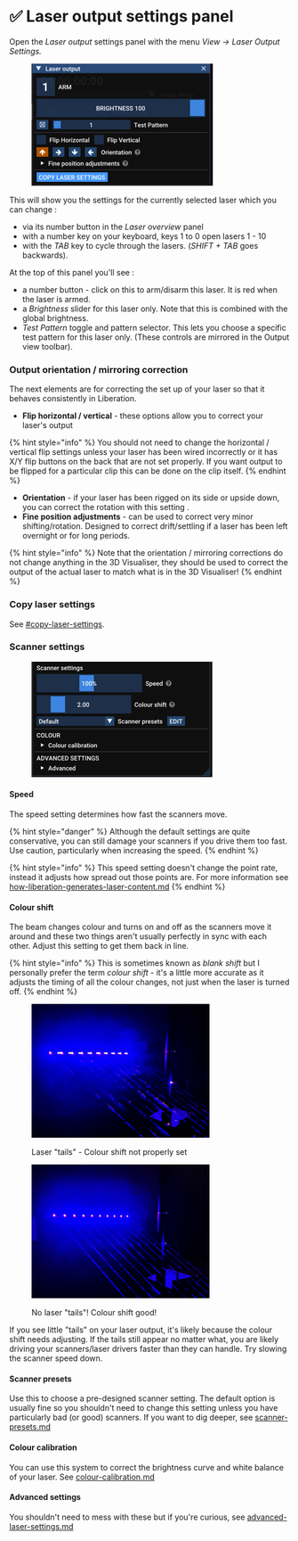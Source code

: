 # ✅ Laser output settings panel

Open the _Laser output_ settings panel with the menu _View -> Laser Output Settings._&#x20;

<figure><img src="../../.gitbook/assets/Copy Laser Setting in Laser Ouput.png" alt="" width="326"><figcaption></figcaption></figure>

This will show you the settings for the currently selected laser which you can change :&#x20;

* via its number button in the _Laser overview_ panel&#x20;
* with a number key on your keyboard, keys 1 to 0 open lasers 1 - 10
* with the _TAB_ key to cycle through the lasers. (_SHIFT + TAB_ goes backwards).&#x20;

At the top of this panel you'll see :&#x20;

* a number button - click on this to arm/disarm this laser. It is red when the laser is armed.&#x20;
* a _Brightness_ slider for this laser only. Note that this is combined with the global brightness.
* _Test Pattern_ toggle and pattern selector. This lets you choose a specific test pattern for this laser only. (These controls are mirrored in the Output view toolbar).&#x20;

### Output orientation / mirroring correction

The next elements are for correcting the set up of your laser so that it behaves consistently in Liberation.&#x20;

* **Flip horizontal / vertical** - these options allow you to correct your laser's output

{% hint style="info" %}
You should not need to change the horizontal / vertical flip settings unless your laser has been wired incorrectly or it has X/Y flip buttons on the back that are not set properly. If you want output to be flipped for a particular clip this can be done on the clip itself.&#x20;
{% endhint %}

* **Orientation** - if your laser has been rigged on its side or upside down, you can correct the rotation with this setting .
* **Fine position adjustments** - can be used to correct very minor shifting/rotation. Designed to correct drift/settling if a laser has been left overnight or for long periods.&#x20;

{% hint style="info" %}
Note that the orientation / mirroring corrections do not change anything in the 3D Visualiser, they should be used to correct the output of the actual laser to match what is in the 3D Visualiser!&#x20;
{% endhint %}

### Copy laser settings

See [#copy-laser-settings](./#copy-laser-settings "mention").

### Scanner settings

<figure><img src="../../.gitbook/assets/Laser output scanner settings.png" alt=""><figcaption></figcaption></figure>

#### **Speed**

The speed setting determines how fast the scanners move.

{% hint style="danger" %}
Although the default settings are quite conservative, you can still damage your scanners if you drive them too fast. Use caution, particularly when increasing the speed.&#x20;
{% endhint %}

{% hint style="info" %}
This speed setting doesn't change the point rate, instead it adjusts how spread out those points are. For more information see [how-liberation-generates-laser-content.md](../../advanced/how-liberation-generates-laser-content.md "mention")
{% endhint %}

#### **Colour shift**

The beam changes colour and turns on and off as the scanners move it around and these two things aren't usually perfectly in sync with each other. Adjust this setting to get them back in line.&#x20;

{% hint style="info" %}
This is sometimes known as _blank shift_ but I personally prefer the term _colour shift_ - it's a little more accurate as it adjusts the timing of all the colour changes, not just when the laser is turned off.&#x20;
{% endhint %}

<div><figure><img src="../../.gitbook/assets/Colour shift tails.jpeg" alt="" width="320"><figcaption><p>Laser "tails" - Colour shift not properly set</p></figcaption></figure> <figure><img src="../../.gitbook/assets/Colour shift no tails.jpeg" alt="" width="320"><figcaption><p>No laser "tails"! Colour shift good!</p></figcaption></figure></div>

If you see little "tails" on your laser output, it's likely because the colour shift needs adjusting. If the tails still appear no matter what, you are likely driving your scanners/laser drivers faster than they can handle. Try slowing the scanner speed down.&#x20;

#### Scanner presets

Use this to choose a pre-designed scanner setting. The default option is usually fine so you shouldn't need to change this setting unless you have particularly bad (or good) scanners. If you want to dig deeper, see [scanner-presets.md](../../advanced/scanner-presets.md "mention")

#### Colour calibration

You can use this system to correct the brightness curve and white balance of your laser. See [colour-calibration.md](../../advanced/colour-calibration.md "mention")

#### Advanced settings

You shouldn't need to mess with these but if you're curious, see [advanced-laser-settings.md](../../advanced/advanced-laser-settings.md "mention")

